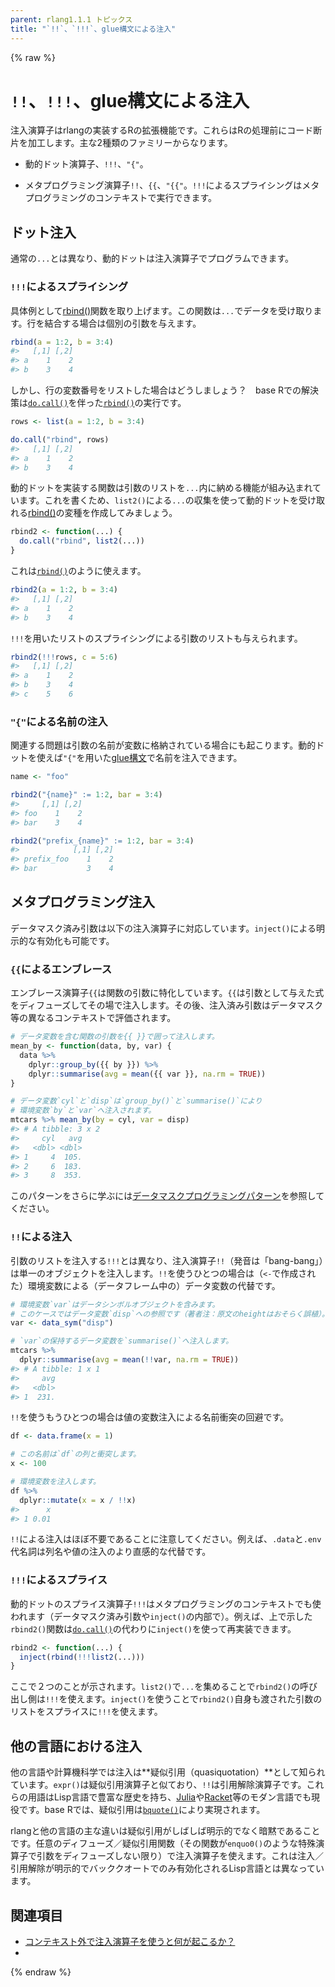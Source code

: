 ```yaml
---
parent: rlang1.1.1 トピックス
title: "`!!`、`!!!`、glue構文による注入"
---
```


{% raw %}
# `!!`、`!!!`、glue構文による注入

注入演算子はrlangの実装するRの拡張機能です。これらはRの処理前にコード断片を加工します。主な2種類のファミリーからなります。

- 動的ドット演算子、`!!!`、`"{"`。

- メタプログラミング演算子`!!`、`{{`、`"{{"`。`!!!`によるスプライシングはメタプログラミングのコンテキストで実行できます。

## ドット注入

通常の`...`とは異なり、動的ドットは注入演算子でプログラムできます。

### `!!!`によるスプライシング

具体例として[rbind()](https://rdrr.io/r/base/cbind.html)関数を取り上げます。この関数は`...`でデータを受け取ります。行を結合する場合は個別の引数を与えます。

```r
rbind(a = 1:2, b = 3:4)
#>   [,1] [,2]
#> a    1    2
#> b    3    4
```

しかし、行の変数番号をリストした場合はどうしましょう？　base Rでの解決策は[`do.call()`](https://rdrr.io/r/base/do.call.html)を伴った[`rbind()`](https://rdrr.io/r/base/cbind.html)の実行です。

```r
rows <- list(a = 1:2, b = 3:4)

do.call("rbind", rows)
#>   [,1] [,2]
#> a    1    2
#> b    3    4
```

動的ドットを実装する関数は引数のリストを`...`内に納める機能が組み込まれています。これを書くため、`list2()`による`...`の収集を使って動的ドットを受け取れる[rbind()](https://rdrr.io/r/base/cbind.html)の変種を作成してみましょう。

```r
rbind2 <- function(...) {
  do.call("rbind", list2(...))
}
```

これは[`rbind()`](https://rdrr.io/r/base/cbind.html)のように使えます。

```r
rbind2(a = 1:2, b = 3:4)
#>   [,1] [,2]
#> a    1    2
#> b    3    4
```

`!!!`を用いたリストのスプライシングによる引数のリストも与えられます。

```r
rbind2(!!!rows, c = 5:6)
#>   [,1] [,2]
#> a    1    2
#> b    3    4
#> c    5    6
```

### `"{"`による名前の注入

関連する問題は引数の名前が変数に格納されている場合にも起こります。動的ドットを使えば`"{"`を用いた[glue構文](https://glue.tidyverse.org/)で名前を注入できます。

```r
name <- "foo"

rbind2("{name}" := 1:2, bar = 3:4)
#>     [,1] [,2]
#> foo    1    2
#> bar    3    4

rbind2("prefix_{name}" := 1:2, bar = 3:4)
#>            [,1] [,2]
#> prefix_foo    1    2
#> bar           3    4
```

## メタプログラミング注入

データマスク済み引数は以下の注入演算子に対応しています。`inject()`による明示的な有効化も可能です。

### `{{`によるエンブレース

エンブレース演算子`{{`は関数の引数に特化しています。`{{`は引数として与えた式をディフューズしてその場で注入します。その後、注入済み引数はデータマスク等の異なるコンテキストで評価されます。

```r
# データ変数を含む関数の引数を{{ }}で囲って注入します。
mean_by <- function(data, by, var) {
  data %>%
    dplyr::group_by({{ by }}) %>%
    dplyr::summarise(avg = mean({{ var }}, na.rm = TRUE))
}

# データ変数`cyl`と`disp`は`group_by()`と`summarise()`により
# 環境変数`by`と`var`へ注入されます。
mtcars %>% mean_by(by = cyl, var = disp)
#> # A tibble: 3 x 2
#>     cyl   avg
#>   <dbl> <dbl>
#> 1     4  105.
#> 2     6  183.
#> 3     8  353.
```

このパターンをさらに学ぶには[データマスクプログラミングパターン](topic-data-mask-programming.md)を参照してください。

### `!!`による注入

引数のリストを注入する`!!!`とは異なり、注入演算子`!!`（発音は「bang-bang」）は単一のオブジェクトを注入します。`!!`を使うひとつの場合は（`<-`で作成された）環境変数による（データフレーム中の）データ変数の代替です。

```r
# 環境変数`var`はデータシンボルオブジェクトを含みます。
# このケースではデータ変数`disp`への参照です（著者注：原文のheightはおそらく誤植）。
var <- data_sym("disp")

# `var`の保持するデータ変数を`summarise()`へ注入します。
mtcars %>%
  dplyr::summarise(avg = mean(!!var, na.rm = TRUE))
#> # A tibble: 1 x 1
#>     avg
#>   <dbl>
#> 1  231.
```

`!!`を使うもうひとつの場合は値の変数注入による名前衝突の回避です。

```r
df <- data.frame(x = 1)

# この名前は`df`の列と衝突します。
x <- 100

# 環境変数を注入します。
df %>%
  dplyr::mutate(x = x / !!x)
#>      x
#> 1 0.01
```

`!!`による注入はほぼ不要であることに注意してください。例えば、`.data`と`.env`代名詞は列名や値の注入のより直感的な代替です。

### `!!!`によるスプライス

動的ドットのスプライス演算子`!!!`はメタプログラミングのコンテキストでも使われます（データマスク済み引数や`inject()`の内部で）。例えば、上で示した`rbind2()`関数は[`do.call()`](https://rdrr.io/r/base/do.call.html)の代わりに`inject()`を使って再実装できます。

```r
rbind2 <- function(...) {
  inject(rbind(!!!list2(...)))
}
```

ここで２つのことが示されます。`list2()`で`...`を集めることで`rbind2()`の呼び出し側は`!!!`を使えます。`inject()`を使うことで`rbind2()`自身も渡された引数のリストをスプライスに`!!!`を使えます。

## 他の言語における注入

他の言語や計算機科学では注入は**疑似引用（quasiquotation）**として知られています。`expr()`は疑似引用演算子と似ており、`!!`は引用解除演算子です。これらの用語はLisp言語で豊富な歴史を持ち、[Julia](https://docs.julialang.org/en/v1/manual/metaprogramming/)や[Racket](https://docs.racket-lang.org/reference/quasiquote.html)等のモダン言語でも現役です。base Rでは、疑似引用は[`bquote()`](https://rdrr.io/r/base/bquote.html)により実現されます。

rlangと他の言語の主な違いは疑似引用がしばしば明示的でなく暗黙であることです。任意のディフューズ／疑似引用関数（その関数が`enquo0()`のような特殊演算子で引数をディフューズしない限り）で注入演算子を使えます。これは注入／引用解除が明示的でバッククオートでのみ有効化されるLisp言語とは異なっています。

## 関連項目

- [コンテキスト外で注入演算子を使うと何が起こるか？](topic-inject-out-of-context.md)
- 
{% endraw %}
